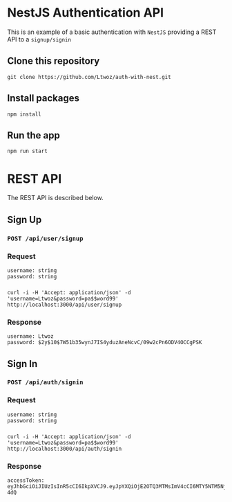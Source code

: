 # NestJS Authentication API

This is an example of a basic authentication with `NestJS` providing a REST
API to a `signup/signin`

## Clone this repository

    git clone https://github.com/Ltwoz/auth-with-nest.git

## Install packages

    npm install

## Run the app

    npm run start

# REST API

The REST API is described below.

## Sign Up

### `POST /api/user/signup`

### Request

    username: string
    password: string

###

    curl -i -H 'Accept: application/json' -d 'username=Ltwoz&password=pa$$word99' http://localhost:3000/api/user/signup

### Response

    username: Ltwoz
    password: $2y$10$7W51b35wynJ7IS4yduzAneNcvC/09w2cPn6ODV4OCCgPSK

## Sign In

### `POST /api/auth/signin`

### Request

    username: string
    password: string

###

    curl -i -H 'Accept: application/json' -d 'username=Ltwoz&password=pa$$word99' http://localhost:3000/api/auth/signin

### Response

    accessToken: eyJhbGciOiJIUzIsInR5cCI6IkpXVCJ9.eyJpYXQiOjE2OTQ3MTMsImV4cCI6MTY5NTM5NjQxM30.AlxsHcFrGIY0CTnQfXtGkfvVd8mCEpVj0bb-4dQ
